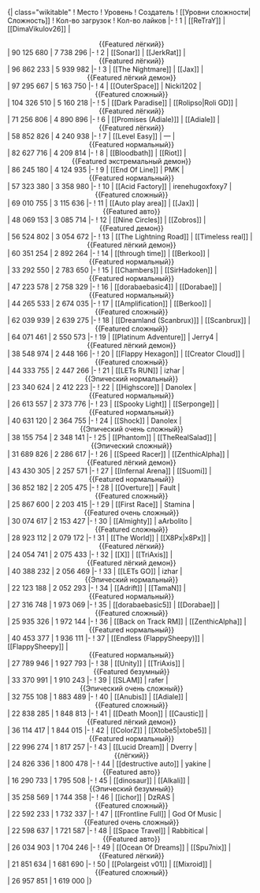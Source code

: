 {| class="wikitable"
! Место
! Уровень
! Создатель
! [[Уровни сложности|Сложность]]
! Кол-во загрузок
! Кол-во лайков
|-
! 1
| [[ReTraY]]
| [[DimaVikulov26]]
| <center>{{Featured лёгкий}}</center>
| 90 125 680
| 7 738 296
|-
! 2
| [[Sonar]]
| [[JerkRat]]
| <center>{{Featured лёгкий}}</center>
| 96 862 233
| 5 939 982
|-
! 3
| [[The Nightmare]]
| [[Jax]]
| <center>{{Featured лёгкий демон}}</center>
| 97 295 667
| 5 163 750
|-
! 4
| [[OuterSpace]]
| Nicki1202
| <center>{{Featured сложный}}</center>
| 104 326 510
| 5 160 218
|-
! 5
| [[Dark Paradise]]
| [[Rolipso|Roli GD]]
| <center>{{Featured лёгкий}}</center>
| 71 256 806
| 4 890 896
|-
! 6
| [[Promises (Adiale)]]
| [[Adiale]]
| <center>{{Featured лёгкий}}</center>
| 58 852 826
| 4 240 938
|-
! 7
| [[Level Easy]]
| —
| <center>{{Featured нормальный}}</center>
| 82 627 716
| 4 209 814
|-
! 8
| [[Bloodbath]]
| [[Riot]]
| <center>{{Featured экстремальный демон}}</center>
| 86 245 180
| 4 124 935
|-
! 9
| [[End Of Line]]
| PMK
| <center>{{Featured нормальный}}</center>
| 57 323 380
| 3 358 980
|-
! 10
| [[Acid Factory]]
| irenehugoxfoxy7
| <center>{{Featured сложный}}</center>
| 69 010 755
| 3 115 636
|-
! 11
| [[Auto play area]]
| [[Jax]]
| <center>{{Featured авто}}</center>
| 48 069 153
| 3 085 714
|-
! 12
| [[Nine Circles]]
| [[Zobros]]
| <center>{{Featured демон}}</center>
| 56 524 802
| 3 054 672
|-
! 13
| [[The Lightning Road]]
| [[Timeless real]]
| <center>{{Featured лёгкий демон}}</center>
| 60 351 254
| 2 892 264
|-
! 14
| [[through time]]
| [[Berkoo]]
| <center>{{Featured нормальный}}</center>
| 33 292 550
| 2 783 650
|-
! 15
| [[Chambers]]
| [[SirHadoken]]
| <center>{{Featured нормальный}}</center>
| 47 223 578
| 2 758 329
|-
! 16
| [[dorabaebasic4]]
| [[Dorabae]]
| <center>{{Featured нормальный}}</center>
| 44 265 533
| 2 674 035
|-
! 17
| [[Amplification]]
| [[Berkoo]]
| <center>{{Featured сложный}}</center>
| 62 039 939
| 2 639 275
|-
! 18
| [[Dreamland (Scanbrux)]]
| [[Scanbrux]]
| <center>{{Featured сложный}}</center>
| 64 071 461
| 2 550 573
|-
! 19
| [[Platinum Adventure]]
| Jerry4
| <center>{{Featured лёгкий демон}}</center>
| 38 548 974
| 2 448 166
|-
! 20
| [[Flappy Hexagon]]
| [[Creator Cloud]]
| <center>{{Featured сложный}}</center>
| 44 333 755
| 2 447 266
|-
! 21
| [[LETs  RUN]]
| izhar
| <center>{{Эпический нормальный}}</center>
| 23 340 624
| 2 412 223
|-
! 22
| [[Highscore]]
| Danolex
| <center>{{Featured нормальный}}</center>
| 26 613 557
| 2 373 776
|-
! 23
| [[Spooky Light]]
| [[Serponge]]
| <center>{{Featured нормальный}}</center>
| 40 631 120
| 2 364 755
|-
! 24
| [[Shock]]
| Danolex
| <center>{{Эпический очень сложный}}</center>
| 38 155 754
| 2 348 141
|-
! 25
| [[Phantom]]
| [[TheRealSalad]]
| <center>{{Эпический сложный}}</center>
| 31 689 826
| 2 286 617
|-
! 26
| [[Speed Racer]]
| [[ZenthicAlpha]]
| <center>{{Featured лёгкий демон}}</center>
| 43 430 305
| 2 257 571
|-
! 27
| [[Infernal Arena]]
| [[Suomi]]
| <center>{{Featured нормальный}}</center>
| 36 852 182
| 2 205 475
|-
! 28
| [[Overture]]
| Fault
| <center>{{Featured сложный}}</center>
| 25 867 600
| 2 203 415
|-
! 29
| [[First Race]]
| Stamina
| <center>{{Featured очень сложный}}</center>
| 30 074 617
| 2 153 427
|-
! 30
| [[Almighty]]
| aArbolito
| <center>{{Featured сложный}}</center>
| 28 923 112
| 2 079 172
|-
! 31
| [[The World]]
| [[X8Px|x8Px]]
| <center>{{Featured лёгкий}}</center>
| 24 054 741
| 2 075 433
|-
! 32
| [[X]]
| [[TriAxis]]
| <center>{{Featured лёгкий демон}}</center>
| 40 388 232
| 2 056 469
|-
! 33
| [[LETs GO]]
| izhar
| <center>{{Эпический нормальный}}</center>
| 22 123 188
| 2 052 293
|-
! 34
| [[Adrift]]
| [[TamaN]]
| <center>{{Featured нормальный}}</center>
| 27 316 748
| 1 973 069
|-
! 35
| [[dorabaebasic5]]
| [[Dorabae]]
| <center>{{Featured сложный}}</center>
| 25 935 326
| 1 972 144
|-
! 36
| [[Back on Track RM]]
| [[ZenthicAlpha]]
| <center>{{Featured нормальный}}</center>
| 40 453 377
| 1 936 111
|-
! 37
| [[Endless (FlappySheepy)]]
| [[FlappySheepy]]
| <center>{{Featured нормальный}}</center>
| 27 789 946
| 1 927 793
|-
! 38
| [[Unity]]
| [[TriAxis]]
| <center>{{Featured безумный}}</center>
| 33 370 991
| 1 910 243
|-
! 39
| [[SLAM]]
| rafer
| <center>{{Эпический очень сложный}}</center>
| 32 755 108
| 1 883 489
|-
! 40
| [[Anubis]]
| [[Adiale]]
| <center>{{Featured сложный}}</center>
| 22 838 285
| 1 848 813
|-
! 41
| [[Death Moon]]
| [[Caustic]]
| <center>{{Featured лёгкий демон}}</center>
| 36 114 417
| 1 844 015
|-
! 42
| [[ColorZ]]
| [[Xtobe5|xtobe5]]
| <center>{{Featured нормальный}}</center>
| 22 996 274
| 1 817 257
|-
! 43
| [[Lucid Dream]]
| Dverry
| <center>{{лёгкий}}</center>
| 24 826 336
| 1 800 478
|-
! 44
| [[destructive auto]]
| yakine
| <center>{{Featured авто}}</center>
| 16 290 733
| 1 795 508
|-
! 45
| [[dinosaur]]
| [[Alkali]]
| <center>{{Эпический безумный}}</center>
| 35 258 569
| 1 744 358
|-
! 46
| [[ichor]]
| DzRAS
| <center>{{Featured сложный}}</center>
| 22 592 233
| 1 732 337
|-
! 47
| [[Frontline Full]]
| God Of Music
| <center>{{Featured очень сложный}}</center>
| 22 598 637
| 1 721 587
|-
! 48
| [[Space Travel]]
| Rabbitical
| <center>{{Featured авто}}</center>
| 26 034 903
| 1 704 246
|-
! 49
| [[Ocean Of Dreams]]
| [[Spu7nix]]
| <center>{{Featured лёгкий}}</center>
| 21 851 634
| 1 681 690
|-
! 50
| [[Polargeist v01]]
| [[Mixroid]]
| <center>{{Featured сложный}}</center>
| 26 957 851
| 1 619 000
|}